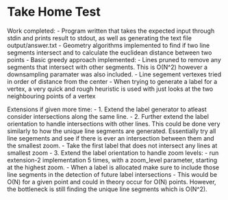 # Take Home Test

Work completed:
    - Program written that takes the expected input through stdin and prints result to stdout, as well as generating the text file output/answer.txt
    - Geometry algorithms implemented to find if two line segments intersect and to calculate the euclidean distance between two points
    - Basic greedy approach implemented:
      - Lines pruned to remove any segments that intersect with other segments. This is O(N^2) however a downsampling paramater was also included.
      - Line segement vertexes tried in order of distance from the center
        - When trying to generate a label for a vertex, a very quick and rough heuristic is used with just looks at the two neighbouring points of a vertex


Extensions if given more time:
    - 1. Extend the label generator to atleast consider intersections along the same line. 
    - 2. Further extend the label orientation to handle intersections with other lines. This could be done very similarly to how the unique line segments are generated. Essentially try all line segements and see if there is ever an intersection between them and the smallest zoom. 
      - Take the first label that does not intersect any lines at smallest zoom
    - 3. Extend the label orientation to handle zoom levels:
      - run extension-2 implementation 5 times, with a zoom_level parameter, starting at the highest zoom.
      - When a label is allocated make sure to include those line segments in the detection of future label intersections 
      - This would be O(N) for a given point and could in theory occur for O(N) points. However, the bottleneck is still finding the unique line segments which is O(N^2).